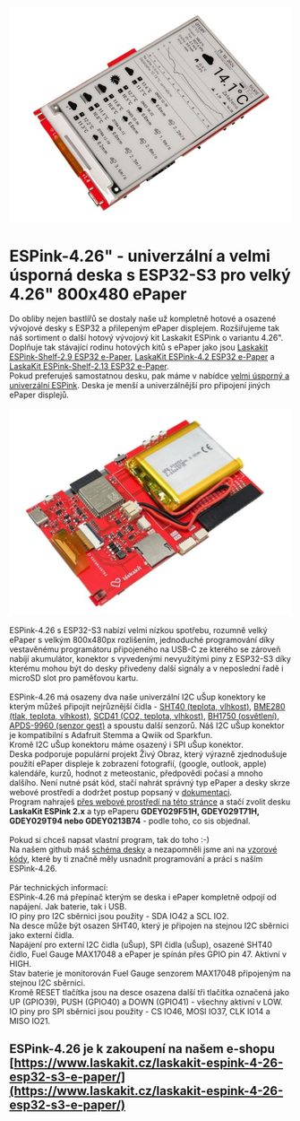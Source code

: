 ![ESPink-4.26 TOP](https://github.com/LaskaKit/ESPink-426/blob/main/img/ESPink-4-26_top.JPG)
</br>
# ESPink-4.26" - univerzální a velmi úsporná deska s ESP32-S3 pro velký 4.26" 800x480 ePaper

Do obliby nejen bastlířů se dostaly naše už kompletně hotové a osazené vývojové desky s ESP32 a přilepeným ePaper displejem. Rozšiřujeme tak náš sortiment o další hotový vývojový kit Laskakit ESPink o variantu 4.26". </br>
Doplňuje tak stávající rodinu hotových kitů s ePaper jako jsou [Laskakit ESPink-Shelf-2.9 ESP32 e-Paper](https://www.laskakit.cz/laskakit-espink-shelf-2-9-esp32-e-paper/?variantId=14193), [LaskaKit ESPink-4.2 ESP32 e-Paper](https://www.laskakit.cz/laskakit-espink-42-esp32-e-paper-pcb-antenna/?variantId=13538) a [LaskaKit ESPink-Shelf-2.13 ESP32 e-Paper](https://www.laskakit.cz/laskakit-espink-shelf-213-esp32-e-paper/).</br>
Pokud preferuješ samostatnou desku, pak máme v nabídce [velmi úsporný a univerzální ESPink](https://www.laskakit.cz/laskakit-espink-esp32-e-paper-pcb-antenna/?variantId=12419). Deska je menší a univerzálnější pro připojení jiných ePaper displejů. </br>
</br>
![ESPink-4.26 TOP](https://github.com/LaskaKit/ESPink-426/blob/main/img/ESPink-4-26_bottom.JPG)</br>
</br>
ESPink-4.26 s ESP32-S3 nabízí velmi nízkou spotřebu, rozumně velký ePaper s velkým 800x480px rozlišením, jednoduché programování díky vestavěnému programátoru připojeného na USB-C ze kterého se zároveň nabíjí akumulátor, konektor s vyvedenými nevyužitými piny z ESP32-S3 díky kterému mohou být do desky přivedeny další signály a v neposlední řadě i microSD slot pro paměťovou kartu. </br>
</br>
ESPink-4.26 má osazeny dva naše univerzální I2C uŠup konektory ke kterým můžeš připojit nejrůznější čidla - [SHT40 (teplota, vlhkost)](https://www.laskakit.cz/laskakit-sht40-senzor-teploty-a-vlhkosti-vzduchu/), [BME280 (tlak, teplota, vlhkost)](https://www.laskakit.cz/arduino-senzor-tlaku--teploty-a-vlhkosti-bme280/), [SCD41 (CO2, teplota, vlhkost)](https://www.laskakit.cz/laskakit-scd41-senzor-co2--teploty-a-vlhkosti-vzduchu/), [BH1750 (osvětlení)](https://www.laskakit.cz/laskakit-bh1750-snimac-intenzity-osvetleni/), [APDS-9960 (senzor gest)](https://www.laskakit.cz/laskakit-apds-9960-senzor-priblizeni-a-gest/) a spoustu další senzorů. Náš I2C uŠup konektor je kompatibilní s Adafruit Stemma a Qwiik od Sparkfun.</br>
Kromě I2C uŠup konektoru máme osazený i SPI uŠup konektor.
</br>
Deska podporuje populární projekt Živý Obraz, který výrazně zjednodušuje použití ePaper displeje k zobrazení fotografií, (google, outlook, apple) kalendáře, kurzů, hodnot z meteostanic, předpovědi počasí a mnoho dalšího. Není nutné psát kód, stačí nahrát správný typ ePaper a desky skrze webové prostředí a dodržet postup popsaný v [dokumentaci](https://wiki.zivyobraz.eu/).</br>
Program nahraješ [přes webové prostředí na této stránce](https://zivyobraz.eu/?page=instalace) a stačí zvolit desku <b>LaskaKit ESPink 2.x</b> a typ ePaperu <b>GDEY029F51H, GDEY029T71H, GDEY029T94 nebo GDEY0213B74</b> - podle toho, co sis objednal. </br>
</br>
Pokud si chceš napsat vlastní program, tak do toho :-)</br>
Na našem github máš [schéma desky](https://github.com/LaskaKit/ESPink-426/tree/main/HW) a nezapomněli jsme ani na [vzorové kódy](https://github.com/LaskaKit/ESPink-426/tree/main/SW), které by ti značně měly usnadnit programování a práci s naším ESPink-4.26. </br>
</br>
Pár technických informací:</br>
ESPink-4.26 má přepínač kterým se deska i ePaper kompletně odpojí od napájení. Jak baterie, tak i USB. </br>
IO piny pro I2C sběrnici jsou použity - SDA IO42 a SCL IO2.</br>
Na desce může být osazen SHT40, který je připojen na stejnou I2C sběrnici jako externí čidla.</br>
Napájení pro externí I2C čidla (uŠup), SPI čidla (uŠup), osazené SHT40 čidlo, Fuel Gauge MAX17048 a ePaper je spínán přes GPIO pin 47. Aktivní v HIGH.</br>
Stav baterie je monitorován Fuel Gauge senzorem MAX17048 připojeným na stejnou I2C sběrnici.</br>
Kromě RESET tlačítka jsou na desce osazena další tři tlačítka označená jako UP (GPIO39), PUSH (GPIO40) a DOWN (GPIO41) - všechny aktivní v LOW.</br>
IO piny pro SPI sběrnici jsou použity - CS IO46, MOSI IO37, CLK IO14 a MISO IO21.</br> 

## ESPink-4.26 je k zakoupení na našem e-shopu [https://www.laskakit.cz/laskakit-espink-4-26-esp32-s3-e-paper/](https://www.laskakit.cz/laskakit-espink-4-26-esp32-s3-e-paper/)
